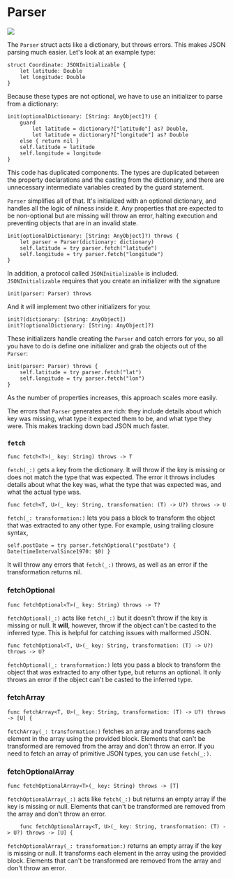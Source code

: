 # Parser

![](https://travis-ci.org/khanlou/Parser.svg)

The `Parser` struct acts like a dictionary, but throws errors. This makes JSON parsing much easier. Let's look at an example type: 

```
struct Coordinate: JSONInitializable {
    let latitude: Double
    let longitude: Double
}
```

Because these types are not optional, we have to use an initializer to parse from a dictionary:

```
init(optionalDictionary: [String: AnyObject]?) {
	guard
	    let latitude = dictionary?["latitude"] as? Double,
	    let latitude = dictionary?["longitude"] as? Double
	else { return nil }
	self.latitude = latitude
	self.longitude = longitude
}
```

This code has duplicated components. The types are duplicated between the property declarations and the casting from the dictionary, and there are unnecessary intermediate variables created by the guard statement. 

`Parser` simplifies all of that. It's initialized with an optional dictionary, and handles all the logic of nilness inside it. Any properties that are expected to be non-optional but are missing will throw an error, halting execution and preventing objects that are in an invalid state.

```
init(optionalDictionary: [String: AnyObject]?) throws {
    let parser = Parser(dictionary: dictionary)
    self.latitude = try parser.fetch("latitude")
    self.longitude = try parser.fetch("longitude")
}
```

In addition, a protocol called `JSONInitializable` is included. `JSONInitializable` requires that you create an initializer with the signature

```
init(parser: Parser) throws
```

And it will implement two other initializers for you:

```
init?(dictionary: [String: AnyObject])
init?(optionalDictionary: [String: AnyObject]?)
```

These initializers handle creating the `Parser` and catch errors for you, so all you have to do is define one initializer and grab the objects out of the `Parser`:

```
init(parser: Parser) throws {
    self.latitude = try parser.fetch("lat")
    self.longitude = try parser.fetch("lon")
}
```

As the number of properties increases, this approach scales more easily.

The errors that `Parser` generates are rich: they include details about which key was missing, what type it expected them to be, and what type they were. This makes tracking down bad JSON much faster.

### `fetch`

```
func fetch<T>(_ key: String) throws -> T
```

`fetch(_:)` gets a key from the dictionary. It will throw if the key is missing or does not match the type that was expected. The error it throws includes details about what the key was, what the type that was expected was, and what the actual type was.

```
func fetch<T, U>(_ key: String, transformation: (T) -> U?) throws -> U
```

`fetch(_: transformation:)` lets you pass a block to transform the object that was extracted to any other type. For example, using trailing closure syntax,

```
self.postDate = try parser.fetchOptional("postDate") { Date(timeIntervalSince1970: $0) }
```

It will throw any errors that `fetch(_:)` throws, as well as an error if the transformation returns nil.

### fetchOptional

```
func fetchOptional<T>(_ key: String) throws -> T?
```

`fetchOptional(_:)` acts like `fetch(_:)` but it doesn't throw if the key is missing or null. It **will**, however, throw if the object can't be casted to the inferred type. This is helpful for catching issues with malformed JSON.

```
func fetchOptional<T, U>(_ key: String, transformation: (T) -> U?) throws -> U?
```

`fetchOptional(_: transformation:)` lets you pass a block to transform the object that was extracted to any other type, but returns an optional. It only throws an error if the object can't be casted to the inferred type.

### fetchArray

```
func fetchArray<T, U>(_ key: String, transformation: (T) -> U?) throws -> [U] {
```

`fetchArray(_: transformation:)` fetches an array and transforms each element in the array using the provided block. Elements that can't be transformed are removed from the array and don't throw an error. If you need to fetch an array of primitive JSON types, you can use `fetch(_:)`.

### fetchOptionalArray

```
func fetchOptionalArray<T>(_ key: String) throws -> [T]
```

`fetchOptionalArray(_:)` acts like `fetch(_:)` but returns an empty array if the key is missing or null. Elements that can't be transformed are removed from the array and don't throw an error.


```
    func fetchOptionalArray<T, U>(_ key: String, transformation: (T) -> U?) throws -> [U] {
```

`fetchOptionalArray(_: transformation:)` returns an empty array if the key is missing or null. It transforms each element in the array using the provided block. Elements that can't be transformed are removed from the array and don't throw an error.

